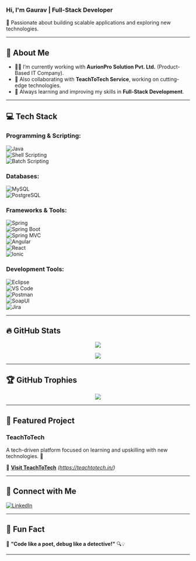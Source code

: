 ### Hi, I'm Gaurav | Full-Stack Developer  

🚀 Passionate about building scalable applications and exploring new technologies.

---

## 📌 About Me  
- 👨‍💻 I’m currently working with **AurionPro Solution Pvt. Ltd.** (Product-Based IT Company).  
- 🚀 Also collaborating with **TeachToTech Service**, working on cutting-edge technologies.  
- 🌱 Always learning and improving my skills in **Full-Stack Development**.  

---

## 💻 Tech Stack  
### **Programming & Scripting:**  
![Java](https://img.shields.io/badge/Java-007396?style=for-the-badge&logo=java&logoColor=white)  
![Shell Scripting](https://img.shields.io/badge/Shell_Scripting-%23000000.svg?style=for-the-badge&logo=gnu-bash&logoColor=white)  
![Batch Scripting](https://img.shields.io/badge/Batch_Scripting-4E8EFF?style=for-the-badge)  

### **Databases:**  
![MySQL](https://img.shields.io/badge/MySQL-4479A1?style=for-the-badge&logo=mysql&logoColor=white)  
![PostgreSQL](https://img.shields.io/badge/PostgreSQL-316192?style=for-the-badge&logo=postgresql&logoColor=white)  

### **Frameworks & Tools:**  
![Spring](https://img.shields.io/badge/Spring-6DB33F?style=for-the-badge&logo=spring&logoColor=white)  
![Spring Boot](https://img.shields.io/badge/Spring_Boot-6DB33F?style=for-the-badge&logo=springboot&logoColor=white)  
![Spring MVC](https://img.shields.io/badge/Spring_MVC-6DB33F?style=for-the-badge)  
![Angular](https://img.shields.io/badge/Angular-DD0031?style=for-the-badge&logo=angular&logoColor=white)  
![React](https://img.shields.io/badge/React-61DAFB?style=for-the-badge&logo=react&logoColor=black)  
![Ionic](https://img.shields.io/badge/Ionic-3880FF?style=for-the-badge&logo=ionic&logoColor=white)  

### **Development Tools:**  
![Eclipse](https://img.shields.io/badge/Eclipse-2C2255?style=for-the-badge&logo=eclipse&logoColor=white)  
![VS Code](https://img.shields.io/badge/VS_Code-007ACC?style=for-the-badge&logo=visual-studio-code&logoColor=white)  
![Postman](https://img.shields.io/badge/Postman-FF6C37?style=for-the-badge&logo=postman&logoColor=white)  
![SoapUI](https://img.shields.io/badge/SoapUI-00BFB3?style=for-the-badge)  
![Jira](https://img.shields.io/badge/Jira-0052CC?style=for-the-badge&logo=jira&logoColor=white)  

---

## 🔥 GitHub Stats  
<p align="center">
  <img src="https://github-readme-stats.vercel.app/api?username=BhidwalGaurav&show_icons=true&theme=tokyonight" />
</p>

<p align="center">
  <img src="https://github-readme-streak-stats.herokuapp.com/?user=BhidwalGaurav&theme=tokyonight" />
</p>

---

## 🏆 GitHub Trophies  
<p align="center">
  <img src="https://github-profile-trophy.vercel.app/?username=BhidwalGaurav&theme=onedark" />
</p>

---

## 📂 Featured Project  
### **TeachToTech**  
A tech-driven platform focused on learning and upskilling with new technologies. 🚀

🔗 **[Visit TeachToTech](#)** _(https://teachtotech.in/)_  

---

## 💼 Connect with Me  
[![LinkedIn](https://img.shields.io/badge/LinkedIn-0077B5?style=for-the-badge&logo=linkedin&logoColor=white)](https://www.linkedin.com/in/gaurav2021/)  

---

## 🌟 Fun Fact  
🧐 **"Code like a poet, debug like a detective!"** 🔍💡  

---
